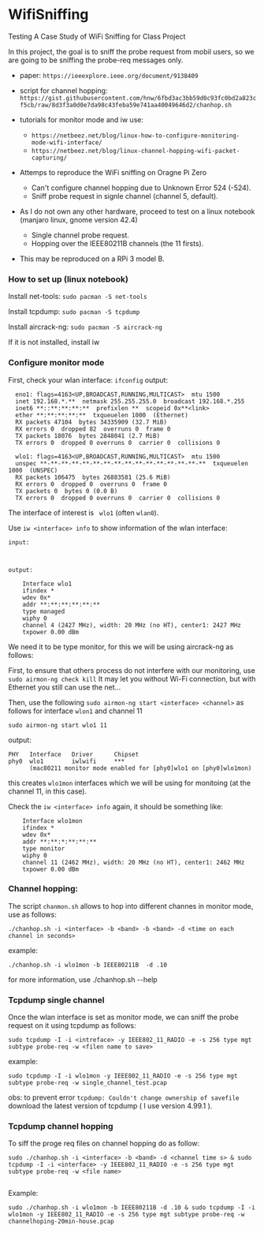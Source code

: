# WifiSniffing
Testing A Case Study of WiFi Sniffing for Class Project 

In this project, the goal is to sniff the probe request from mobil users, so we are going to be sniffing the probe-req messages only.


 * paper: `https://ieeexplore.ieee.org/document/9138409`

 * script for channel hopping: `https://gist.githubusercontent.com/hnw/6fbd3ac3bb59d0c93fc0bd2a823cf5cb/raw/8d3f3a0d0e7da98c43feba59e741aa40049646d2/chanhop.sh`

 * tutorials for monitor mode and iw use: 
 	- `https://netbeez.net/blog/linux-how-to-configure-monitoring-mode-wifi-interface/` 
	- `https://netbeez.net/blog/linux-channel-hopping-wifi-packet-capturing/`

 * Attemps to reproduce the WiFi sniffing on Oragne Pi Zero
   	- Can't configure channel hopping due to Unknown Error 524 (-524).
  	- Sniff probe request in signle channel (channel 5, default).
   
 * As I do not  own any other hardware, proceed to test on a linux notebook (manjaro linux, gnome version 42.4)
 	- Single channel probe request.
   	- Hopping over the IEEE80211B channels (the 11 firsts).
 * This may be reproduced on a RPi 3 model B.


### How to set up (linux notebook)

Install net-tools: `sudo pacman -S net-tools`

Install tcpdump: `sudo pacman -S tcpdump`

Install aircrack-ng: `sudo pacman -S aircrack-ng`

If it is not installed, install iw


### Configure monitor mode

First, check your wlan interface: `ifconfig`
  output:
  ```
    eno1: flags=4163<UP,BROADCAST,RUNNING,MULTICAST>  mtu 1500
    inet 192.168.*.**  netmask 255.255.255.0  broadcast 192.168.*.255
    inet6 **::**:**:**:**  prefixlen **  scopeid 0x**<link>
    ether **:**:**:**:**  txqueuelen 1000  (Ethernet)
    RX packets 47104  bytes 34335909 (32.7 MiB)
    RX errors 0  dropped 82  overruns 0  frame 0
    TX packets 18076  bytes 2848041 (2.7 MiB)
    TX errors 0  dropped 0 overruns 0  carrier 0  collisions 0

    wlo1: flags=4163<UP,BROADCAST,RUNNING,MULTICAST>  mtu 1500
    unspec **-**-**-**-**-**-**-**-**-**-**-**-**-**-**-**  txqueuelen 1000  (UNSPEC)
    RX packets 106475  bytes 26883581 (25.6 MiB)
    RX errors 0  dropped 0  overruns 0  frame 0
    TX packets 0  bytes 0 (0.0 B)
    TX errors 0  dropped 0 overruns 0  carrier 0  collisions 0
  ```
  
The interface of interest is ` wlo1` (often `wlan0`).

Use `iw <interface> info` to show information of the wlan interface:

	input:
	
	

	output:
```
	Interface wlo1
	ifindex *
	wdev 0x*
	addr **:**:**:**:**:**
	type managed
	wiphy 0
	channel 4 (2427 MHz), width: 20 MHz (no HT), center1: 2427 MHz
	txpower 0.00 dBm

```

We need it to be type monitor, for this we will be using aircrack-ng as follows:

  First, to ensure that others process do not interfere with our monitoring, use
  ``` sudo airmon-ng check kill ```
  It may let you without Wi-Fi connection, but with Ethernet you still can use the net...
  
  Then, use the following `sudo airmon-ng start <interface> <channel>` as follows for interface `wlon1` and channel 11
  
  ```
  sudo airmon-ng start wlo1 11 
  ```
  output:
  ```
  PHY	Interface	Driver		Chipset
  phy0	wlo1		iwlwifi		***
		(mac80211 monitor mode enabled for [phy0]wlo1 on [phy0]wlo1mon)
  
  ```
  
  this creates `wlo1mon` interfaces which we will be using for monitoing (at the channel 11, in this case).
  
  Check the `iw <interface> info` again, it should be something like:

``` 
	Interface wlo1mon
	ifindex *
	wdev 0x*
	addr **:**:*:**:**:**
	type monitor
	wiphy 0
	channel 11 (2462 MHz), width: 20 MHz (no HT), center1: 2462 MHz
	txpower 0.00 dBm

```
  
  
  ### Channel hopping:
  
  The script `chanmon.sh` allows to hop into different channes in monitor mode, use as follows:
  
  ```
  ./chanhop.sh -i <interface> -b <band> -b <band> -d <time on each channel in seconds>
  ```
  
  example: 
  
  ```
  ./chanhop.sh -i wlo1mon -b IEEE80211B  -d .10
  ```
  
  for more information, use ./chanhop.sh --help
  
  
  ### Tcpdump single channel
  
  Once the wlan interface is set as monitor mode, we can sniff the probe request on it using tcpdump as follows:
  
  ```
  sudo tcpdump -I -i <intreface> -y IEEE802_11_RADIO -e -s 256 type mgt subtype probe-req -w <filen name to save>
  ```
  
  example:
  
  ```
  sudo tcpdump -I -i wlo1mon -y IEEE802_11_RADIO -e -s 256 type mgt subtype probe-req -w single_channel_test.pcap 
  ```
  
  obs: to prevent error `tcpdump: Couldn't change ownership of savefile` download the latest version of tcpdump ( I use version 4.99.1 ).
  
  
  
  ### Tcpdump channel hopping
  
  To siff the proge req files on channel hopping do as follow:
  
  ```
  sudo ./chanhop.sh -i <interface> -b <band> -d <channel time s> & sudo tcpdump -I -i <interface> -y IEEE802_11_RADIO -e -s 256 type mgt subtype probe-req -w <file name>
  

  ```
  Example: 
  
  ```
  sudo ./chanhop.sh -i wlo1mon -b IEEE80211B -d .10 & sudo tcpdump -I -i wlo1mon -y IEEE802_11_RADIO -e -s 256 type mgt subtype probe-req -w channelhoping-20min-house.pcap
  ```
  
  
  

